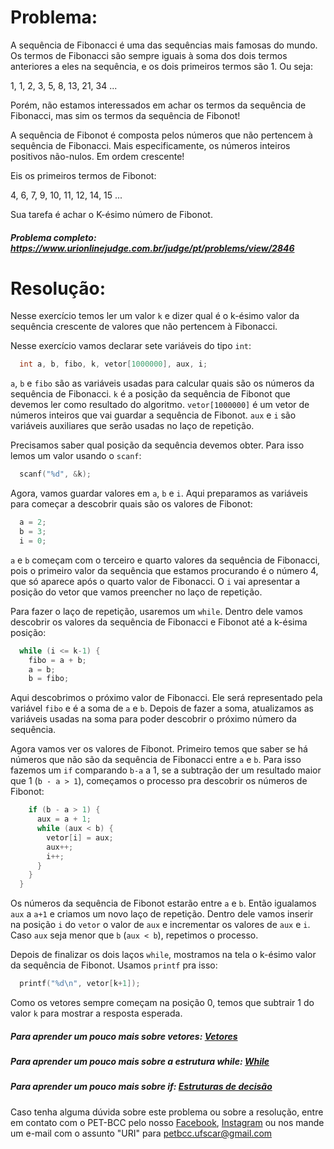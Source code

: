 # Problema:

A sequência de Fibonacci é uma das sequências mais famosas do mundo. Os termos de Fibonacci são sempre iguais à soma dos dois termos anteriores a eles na sequência, e os dois primeiros termos são 1. Ou seja:

1, 1, 2, 3, 5, 8, 13, 21, 34 ...

Porém, não estamos interessados em achar os termos da sequência de Fibonacci, mas sim os termos da sequência de Fibonot!

A sequência de Fibonot é composta pelos números que não pertencem à sequência de Fibonacci. Mais especificamente, os números inteiros positivos não-nulos. Em ordem crescente!

Eis os primeiros termos de Fibonot:

4, 6, 7, 9, 10, 11, 12, 14, 15 ...

Sua tarefa é achar o K-ésimo número de Fibonot.

##### Problema completo: https://www.urionlinejudge.com.br/judge/pt/problems/view/2846

# Resolução:

Nesse exercício temos ler um valor `k` e dizer qual é o k-ésimo valor da sequência crescente de valores que não pertencem à Fibonacci.

Nesse exercício vamos declarar sete variáveis do tipo `int`:
```c
  int a, b, fibo, k, vetor[1000000], aux, i;
```
`a`, `b` e `fibo` são as variáveis usadas para calcular quais são os números da sequência de Fibonacci. `k` é a posição da sequência de Fibonot que devemos ler como resultado do algoritmo. `vetor[1000000]` é um vetor de números inteiros que vai guardar a sequência de Fibonot. `aux` e `i` são variáveis auxiliares que serão usadas no laço de repetição.

Precisamos saber qual posição da sequência devemos obter. Para isso lemos um valor usando o `scanf`:
```c
  scanf("%d", &k);
```
Agora, vamos guardar valores em `a`, `b` e `i`. Aqui preparamos as variáveis para começar a descobrir quais são os valores de Fibonot:
```c
  a = 2;
  b = 3;
  i = 0;
```
`a` e `b` começam com o terceiro e quarto valores da sequência de Fibonacci, pois o primeiro valor da sequência que estamos procurando é o número 4, que só aparece após o quarto valor de Fibonacci. O `i` vai apresentar a posição do vetor que vamos preencher no laço de repetição.

Para fazer o laço de repetição, usaremos um `while`. Dentro dele vamos descobrir os valores da sequência de Fibonacci e Fibonot até a k-ésima posição:
```c
  while (i <= k-1) {
    fibo = a + b;
    a = b;
    b = fibo;
```
Aqui descobrimos o próximo valor de Fibonacci. Ele será representado pela variável `fibo` e é a soma de `a` e `b`. Depois de fazer a soma, atualizamos as variáveis usadas na soma para poder descobrir o próximo número da sequência.

Agora vamos ver os valores de Fibonot. Primeiro temos que saber se há números que não são da sequência de Fibonacci entre `a` e `b`. Para isso fazemos um `if` comparando `b-a` a 1, se a subtração der um resultado maior que 1 (`b - a > 1`), começamos o processo pra descobrir os números de Fibonot:
```c
    if (b - a > 1) {
      aux = a + 1;
      while (aux < b) {
        vetor[i] = aux;
        aux++;
        i++;
      }
    }
  }
```
Os números da sequência de Fibonot estarão entre `a` e `b`. Então igualamos `aux` a `a+1` e criamos um novo laço de repetição. Dentro dele vamos inserir na posição `i` do `vetor` o valor de `aux` e incrementar os valores de `aux` e `i`. Caso `aux` seja menor que `b` (`aux < b`), repetimos o processo.  

Depois de finalizar os dois laços `while`, mostramos na tela o k-ésimo valor da sequência de Fibonot. Usamos `printf` pra isso:
```c
  printf("%d\n", vetor[k+1]);
```
Como os vetores sempre começam na posição 0, temos que subtrair 1 do valor `k` para mostrar a resposta esperada.

##### Para aprender um pouco mais sobre vetores: [Vetores](http://linguagemc.com.br/vetores-ou-arrays-em-linguagem-c/)
##### Para aprender um pouco mais sobre a estrutura while: [While](http://linguagemc.com.br/o-comando-while-em-c/)
##### Para aprender um pouco mais sobre if: [Estruturas de decisão](http://linguagemc.com.br/estrutura-de-decisao-if-em-linguagem-c/)

Caso tenha alguma dúvida sobre este problema ou sobre a resolução, entre em contato com o PET-BCC pelo nosso
[Facebook](https://www.facebook.com/petbcc/),
[Instagram](https://www.instagram.com/petbcc.ufscar/)
ou nos mande um e-mail com o assunto "URI" para  petbcc.ufscar@gmail.com
